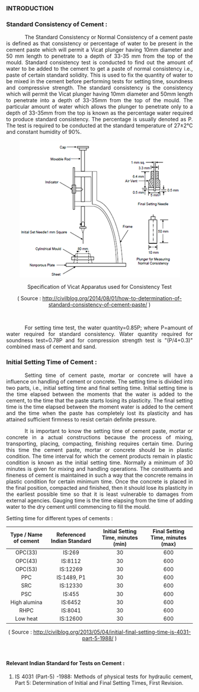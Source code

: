 ### INTRODUCTION<br>

### Standard Consistency of Cement :

<p style="text-indent:50px; text-align:justify"> The Standard Consistency or Normal Consistency of a cement paste is defined as that consistency or percentage of water to be present in the cement paste which will permit a Vicat plunger having 10mm diameter and 50 mm length to penetrate to a depth of 33-35 mm from the top of the mould. Standard consistency test is conducted to find out the amount of water to be added to the cement to get a paste of normal consistency i.e., paste of certain standard solidity. This is used to fix the quantity of water to be mixed in the cement before performing tests for setting time, soundness and compressive strength. The standard consistency is the consistency which will permit the Vicat plunger having 10mm diameter and 50mm length to penetrate into a depth of 33-35mm from the top of the mould. The particular amount of water which allows the plunger to penetrate only to a depth of 33-35mm from the top is known as the percentage water required to produce standard consistency. The percentage is usually denoted as P. The test is required to be conducted at the standard temperature of 27±2&deg;C and constant humidity of 90%.</p>


<center>

<img src="images/t7-1.png" /><br>

Specification of Vicat Apparatus used for Consistency Test<br>

( Source : http://civilblog.org/2014/08/01/how-to-determination-of-standard-consistency-of-cement-paste/ )

</center><br>

<p style="text-indent:50px; text-align:justify">For setting time test, the water quantity=0.85P; where P=amount of water required for standard consistency. Water quantity required for soundness test=0.78P and for compression strength test is "(P/4+0.3)" combined mass of cement and sand.</p>

### Initial Setting Time of Cement :

<p style="text-indent:50px; text-align:justify">Setting time of cement paste, mortar or concrete will have a influence on handling of cement or concrete. The setting time is divided into two parts, i.e., initial setting time and final setting time. Initial setting time is the time elapsed between the moments that the water is added to the cement, to the time that the paste starts losing its plasticity. The final setting time is the time elapsed between the moment water is added to the cement and the time when the paste has completely lost its plasticity and has attained sufficient firmness to resist certain definite pressure.</p>

<p style="text-indent:50px; text-align:justify">It is important to know the setting time of cement paste, mortar or concrete in a actual constructions because the process of mixing, transporting, placing, compacting, finishing requires certain time. During this time the cement paste, mortar or concrete should be in plastic condition. The time interval for which the cement products remain in plastic condition is known as the initial setting time. Normally a minimum of 30 minutes is given for mixing and handling operations. The constituents and fineness of cement is maintained in such a way that the concrete remains in plastic condition for certain minimum time. Once the concrete is placed in the final position, compacted and finished, then it should lose its plasticity in the earliest possible time so that it is least vulnerable to damages from external agencies. Gauging time is the time elapsing from the time of adding water to the dry cement until commencing to fill the mould.
</p>

Setting time for different types of cements :<br>

<center>

| Type / Name of cement | Referenced Indian Standard | Initial Setting Time, minutes (min) | Final Setting Time, minutes (max) |
|:---------------------:|:--------------------------:|:-----------------------------------:|:---------------------------------:|
|        OPC(33)        |           IS:269           |                  30                 |                600                |
|        OPC(43)        |           IS:8112          |                  30                 |                600                |
|        OPC(53)        |          IS:12269          |                  30                 |                600                |
|          PPC          |         IS:1489, P1        |                  30                 |                600                |
|          SRC          |          IS:12330          |                  30                 |                600                |
|          PSC          |           IS:455           |                  30                 |                600                |
|      High alumina     |           IS:6452          |                  30                 |                600                |
|          RHPC         |           IS:8041          |                  30                 |                600                |
|        Low heat       |          IS:12600          |                  30                 |                600                |

( Source : http://civilblog.org/2013/05/04/initial-final-setting-time-is-4031-part-5-1988/ )
</center>
<br>

#### Relevant Indian Standard for Tests on Cement :
1. <p style="text-align:justify">IS 4031 (Part-5) -1988: Methods of physical tests for hydraulic cement, Part 5: Determination of Initial and Final Setting Times, First Revision.</p><br>
